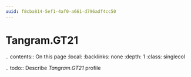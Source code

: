 ```yaml
---
uuid: f8cba814-5ef1-4af0-a661-d796adf4cc50
---
```



# Tangram.GT21

.. contents:: On this page
    :local:
    :backlinks: none
    :depth: 1
    :class: singlecol

.. todo::
    Describe *Tangram.GT21* profile

